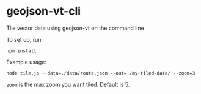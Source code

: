 # geojson-vt-cli
Tile vector data using geojson-vt on the command line

To set up, run:

```
npm install
```

Example usage:

```
node tile.js --data=./data/route.json --out=./my-tiled-data/ --zoom=3
```

`zoom` is the max zoom you want tiled.  Default is 5.